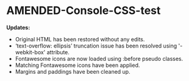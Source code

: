 # AMENDED-Console-CSS-test

<b>Updates:</b>

<ul>
  <li>Original HTML has been restored without any edits.</li>
  <li>‘text-overflow: ellipsis’ truncation issue has been resolved using '-webkit-box' attribute.</li>
  <li>Fontawesome icons are now loaded using :before pseudo classes.</li>
  <li>Matching Fontawesome icons have been applied.</li>
  <li>Margins and paddings have been cleaned up.</li>
<ul>
